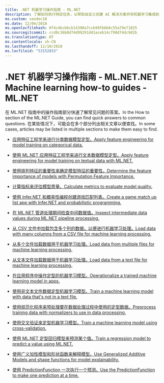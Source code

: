 ```yaml
---
title: .NET 机器学习操作指南 - ML.NET
description: 了解如何执行特定任务，以帮助自定义创建 AI 解决方案并将机器学习集成到 .NET 应用程序。
ms.custom: seodec18
ms.date: 12/04/2018
ms.openlocfilehash: 0f4c4bcb6cb14390a7ccb99fb6b8c55a79e71025
ms.sourcegitcommit: ccd8c36b0d74d99291d41aceb14cf98d74dc9d2b
ms.translationtype: HT
ms.contentlocale: zh-CN
ms.lasthandoff: 12/10/2018
ms.locfileid: "53152833"
---
```

# <a name="net-machine-learning-how-to-guides---mlnet"></a><span data-ttu-id="de115-103">.NET 机器学习操作指南 - ML.NET</span><span class="sxs-lookup"><span data-stu-id="de115-103">.NET Machine learning how-to guides - ML.NET</span></span>

<span data-ttu-id="de115-104">在 ML.NET 指南中的操作指南部分快速了解常见问题的答案。</span><span class="sxs-lookup"><span data-stu-id="de115-104">In the How to section of the ML.NET Guide, you can find quick answers to common questions.</span></span> <span data-ttu-id="de115-105">在某些情况下，可能会在多个部分列出相关文章以便查找。</span><span class="sxs-lookup"><span data-stu-id="de115-105">In some cases, articles may be listed in multiple sections to make them easy to find.</span></span>

* [<span data-ttu-id="de115-106">应用特征工程学来进行分类数据模型定型。</span><span class="sxs-lookup"><span data-stu-id="de115-106">Apply feature engineering for model training on categorical data.</span></span>](train-model-categorical-ml-net.md)

* [<span data-ttu-id="de115-107">使用 ML.NET 应用特征工程学来进行文本数据模型定型。</span><span class="sxs-lookup"><span data-stu-id="de115-107">Apply feature engineering for model training on textual data with ML.NET.</span></span>](train-model-textual-ml-net.md)

* [<span data-ttu-id="de115-108">使用排列特征的重要性来确定模型特征的重要性。</span><span class="sxs-lookup"><span data-stu-id="de115-108">Determine the feature importance of models with Permutation Feature Importance.</span></span>](determine-global-feature-importance-in-model.md)

* [<span data-ttu-id="de115-109">计算指标来评估模型质量。</span><span class="sxs-lookup"><span data-stu-id="de115-109">Calculate metrics to evaluate model quality.</span></span>](verify-model-quality-ml-net.md)

* [<span data-ttu-id="de115-110">使用 Infer.NET 和概率性编程创建游戏匹配列表。</span><span class="sxs-lookup"><span data-stu-id="de115-110">Create a game match up list app with Infer.NET and probabilistic programming.</span></span>](matchup-app-infer-net.md)

* [<span data-ttu-id="de115-111">在 ML.NET 管道处理期间检查中间数据值。</span><span class="sxs-lookup"><span data-stu-id="de115-111">Inspect intermediate data values during ML.NET pipeline processing.</span></span>](inspect-intermediate-data-ml-net.md)

* [<span data-ttu-id="de115-112">从 CSV 文件中加载包含多个列的数据，以便进行机器学习处理。</span><span class="sxs-lookup"><span data-stu-id="de115-112">Load data with many columns from a CSV file for machine learning processing.</span></span>](load-data-from-mult-column-csv-ml-net.md)

* [<span data-ttu-id="de115-113">从多个文件加载数据用于机器学习处理。</span><span class="sxs-lookup"><span data-stu-id="de115-113">Load data from multiple files for machine learning processing.</span></span>](load-data-from-multiple-files-ml-net.md)

* [<span data-ttu-id="de115-114">从文本文件加载数据用于机器学习处理。</span><span class="sxs-lookup"><span data-stu-id="de115-114">Load data from a text file for machine learning processing.</span></span>](load-data-from-text-file-ml-net.md)

* [<span data-ttu-id="de115-115">在应用程序中操作定型的机器学习模型。</span><span class="sxs-lookup"><span data-stu-id="de115-115">Operationalize a trained machine learning model in apps.</span></span>](consuming-model-ml-net.md)

* [<span data-ttu-id="de115-116">使用非文本文件数据定型机器学习模型。</span><span class="sxs-lookup"><span data-stu-id="de115-116">Train a machine learning model with data that's not in a text file.</span></span>](load-non-file-training-data-ml-net.md)

* [<span data-ttu-id="de115-117">使用规范化程序来预处理要在数据处理过程中使用的定型数据。</span><span class="sxs-lookup"><span data-stu-id="de115-117">Preprocess training data with normalizers to use in data processing.</span></span>](normalizers-preprocess-data-ml-net.md)

* [<span data-ttu-id="de115-118">使用交叉验证来定型机器学习模型。</span><span class="sxs-lookup"><span data-stu-id="de115-118">Train a machine learning model using cross-validation.</span></span>](train-cross-validation-ml-net.md)

* [<span data-ttu-id="de115-119">使用 ML.NET 定型回归模型来预测某个值。</span><span class="sxs-lookup"><span data-stu-id="de115-119">Train a regression model to predict a value using ML.NET.</span></span>](train-regression-model-ml-net.md)

* [<span data-ttu-id="de115-120">使用广义加性模型和形状函数来解释模型。</span><span class="sxs-lookup"><span data-stu-id="de115-120">Use Generalized Additive Models and shape functions for model explainability.</span></span>](use-gams-for-model-explainability.md)

* [<span data-ttu-id="de115-121">使用 PredictionFunction 一次执行一个预测。</span><span class="sxs-lookup"><span data-stu-id="de115-121">Use the PredictionFunction to make one prediction at a time.</span></span>](single-predict-model-ml-net.md)
